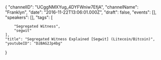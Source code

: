 {
    "channelID": "UCggNMXYug_4DYFWniw7EfjA",
    "channelName": "Franklyn",
    "date": "2016-11-22T13:06:01.000Z",
    "draft": false,
    "events": [],
    "speakers": [],
    "tags": [

        "Segregated Witness",
        "segwit"
    ],
    "title": "Segregated Witness Explained [Segwit] (Litecoin/Bitcoin)",
    "youtubeID": "DzBAG2Jp4bg"
}
